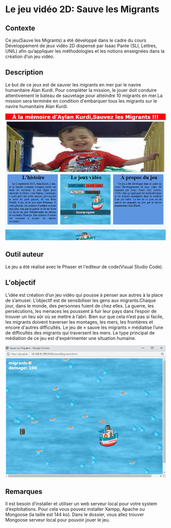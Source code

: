 # Le jeu vidéo 2D: Sauve les Migrants
## Contexte
Ce jeu(Sauve les Migrants) a été développé dans le cadre du cours Développement de jeux vidéo 2D dispensé par Isaac Pante (SLI, Lettres, UNIL) afin qu’appliquer les méthodologies et les notions enseignées dans la création d’un jeu vidéo. 
## Description
Le but de ce jeux est de sauver les migrants en mer par le navire humanitaire Alan Kurdi. Pour compléter la mission, le jouer doit conduire attentivement le bateau de sauvetage pour atteindre 10 migrants en mer.La mission sera terminée en condition d'embarquer tous les migrants sur le navire humanitaire Alan Kurdi.

![l'écran d'accueil](/scenes/Capture1.PNG)
## Outil auteur
Le jeu a été réalisé avec le Phaser et l'editeur de code(Visual Studio Code).
## L'objectif
L’idée est création d’un jeu vidéo qui pousse à penser aux autres à la place de s’amuser.
L’objectif est de sensibiliser les gens aux migrants.Chaque jour, dans le monde, des personnes fuient de chez elles. La guerre, les persécutions, les menaces les poussent à fuir leur pays dans l’espoir de trouver un lieu sûr où se mettre à l’abri. Bien sur que cela n’est pas si facile, les migrants doivent traverser les montages, les mers, les frontières et encore d'autres difficultés. Le jeu de « sauve les migrants » médiatise l’une de difficultés des migrants qui traversent les mers. Le type principal de médiation de ce jeu est  d'expérimenter une situation humaine.

![Sauve le Migrants](/scenes/Capture2.PNG)
## Remarques
Il est besoin d’installer et utiliser un web serveur local pour votre system d’exploitations. Pour cela vous pouvez installer Xampp, Apache ou Mongoose (la taille est 144 ko). Dans le dossier, vous allez trouver Mongoose serveur local pour pouvoir jouer le jeu.
